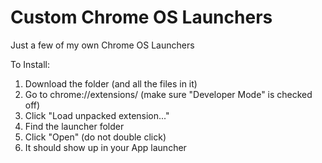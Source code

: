Custom Chrome OS Launchers
===============

Just a few of my own Chrome OS Launchers

To Install:
1. Download the folder (and all the files in it)
2. Go to chrome://extensions/ (make sure "Developer Mode" is checked off)
3. Click "Load unpacked extension..."
4. Find the launcher folder
5. Click "Open" (do not double click)
6. It should show up in your App launcher
